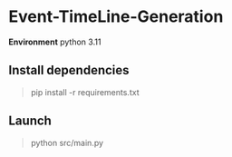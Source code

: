 # Event-TimeLine-Generation

**Environment**
python 3.11

## Install dependencies
> pip install -r requirements.txt


## Launch
> python src/main.py
